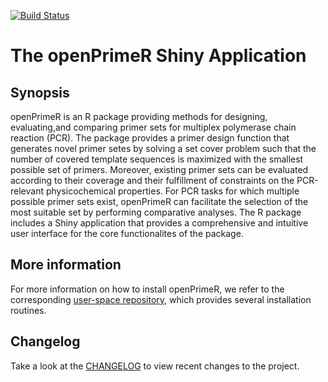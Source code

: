 [![Build Status](https://travis-ci.org/matdoering/openPrimeRui.svg?branch=master)](https://travis-ci.org/matdoering/openPrimeRui)

# The openPrimeR Shiny Application

## Synopsis
openPrimeR is an R package providing methods for designing, evaluating,and
comparing primer sets for multiplex polymerase chain reaction (PCR). The package provides a primer design
function that generates novel primer setes by solving a
set cover problem such that the number of covered template sequences is
maximized with the smallest possible set of primers. Moreover, existing primer sets can be evaluated
according to their coverage and their fulfillment of constraints on the
PCR-relevant physicochemical properties. For PCR tasks for which multiple
possible primer sets exist, openPrimeR can facilitate the selection of the
most suitable set by performing comparative analyses. The R package includes a Shiny application that
provides a comprehensive and intuitive user interface for the core functionalites of the package.

## More information
For more information on how to install openPrimeR, we refer to the corresponding [user-space repository](https://github.com/matdoering/openPrimeR-User), which provides several installation routines.

## Changelog

Take a look at the [CHANGELOG](inst/NEWS) to view recent changes to the project.

